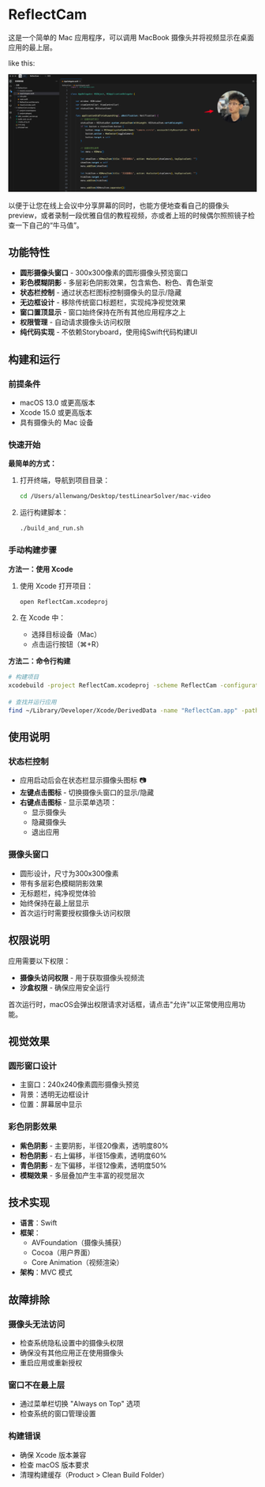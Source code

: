 # ReflectCam

这是一个简单的 Mac 应用程序，可以调用 MacBook 摄像头并将视频显示在桌面应用的最上层。

like this:

![ReflectCam 演示](image.png)

以便于让您在线上会议中分享屏幕的同时，也能方便地查看自己的摄像头 preview，或者录制一段优雅自信的教程视频，亦或者上班的时候偶尔照照镜子检查一下自己的“牛马值”。

## 功能特性

- **圆形摄像头窗口** - 300x300像素的圆形摄像头预览窗口
- **彩色模糊阴影** - 多层彩色阴影效果，包含紫色、粉色、青色渐变
- **状态栏控制** - 通过状态栏图标控制摄像头的显示/隐藏
- **无边框设计** - 移除传统窗口标题栏，实现纯净视觉效果
- **窗口置顶显示** - 窗口始终保持在所有其他应用程序之上
- **权限管理** - 自动请求摄像头访问权限
- **纯代码实现** - 不依赖Storyboard，使用纯Swift代码构建UI

## 构建和运行

### 前提条件

- macOS 13.0 或更高版本
- Xcode 15.0 或更高版本
- 具有摄像头的 Mac 设备

### 快速开始

**最简单的方式：**

1. 打开终端，导航到项目目录：
   ```bash
   cd /Users/allenwang/Desktop/testLinearSolver/mac-video
   ```

2. 运行构建脚本：
   ```bash
   ./build_and_run.sh
   ```

### 手动构建步骤

**方法一：使用 Xcode**

1. 使用 Xcode 打开项目：
   ```bash
   open ReflectCam.xcodeproj
   ```

2. 在 Xcode 中：
   - 选择目标设备（Mac）
   - 点击运行按钮（⌘+R）

**方法二：命令行构建**

```bash
# 构建项目
xcodebuild -project ReflectCam.xcodeproj -scheme ReflectCam -configuration Debug

# 查找并运行应用
find ~/Library/Developer/Xcode/DerivedData -name "ReflectCam.app" -path "*/Debug/*" | head -1 | xargs open
```

## 使用说明

### 状态栏控制
- 应用启动后会在状态栏显示摄像头图标 📷
- **左键点击图标** - 切换摄像头窗口的显示/隐藏
- **右键点击图标** - 显示菜单选项：
  - 显示摄像头
  - 隐藏摄像头
  - 退出应用

### 摄像头窗口
- 圆形设计，尺寸为300x300像素
- 带有多层彩色模糊阴影效果
- 无标题栏，纯净视觉体验
- 始终保持在最上层显示
- 首次运行时需要授权摄像头访问权限

## 权限说明

应用需要以下权限：
- **摄像头访问权限** - 用于获取摄像头视频流
- **沙盒权限** - 确保应用安全运行

首次运行时，macOS会弹出权限请求对话框，请点击"允许"以正常使用应用功能。

## 视觉效果

### 圆形窗口设计
- 主窗口：240x240像素圆形摄像头预览
- 背景：透明无边框设计
- 位置：屏幕居中显示

### 彩色阴影效果
- **紫色阴影** - 主要阴影，半径20像素，透明度80%
- **粉色阴影** - 右上偏移，半径15像素，透明度60%
- **青色阴影** - 左下偏移，半径12像素，透明度50%
- **模糊效果** - 多层叠加产生丰富的视觉层次

## 技术实现

- **语言**：Swift
- **框架**：
  - AVFoundation（摄像头捕获）
  - Cocoa（用户界面）
  - Core Animation（视频渲染）
- **架构**：MVC 模式

## 故障排除

### 摄像头无法访问
- 检查系统隐私设置中的摄像头权限
- 确保没有其他应用正在使用摄像头
- 重启应用或重新授权

### 窗口不在最上层
- 通过菜单栏切换 "Always on Top" 选项
- 检查系统的窗口管理设置

### 构建错误
- 确保 Xcode 版本兼容
- 检查 macOS 版本要求
- 清理构建缓存（Product > Clean Build Folder）